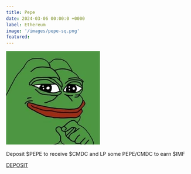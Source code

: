 ```yaml
---
title: Pepe
date: 2024-03-06 00:00:0 +0000
label: Ethereum
image: '/images/pepe-sq.png'
featured:
---
```


![](/images/pepe-sq.png)

Deposit $PEPE to receive $CMDC and LP some PEPE/CMDC to earn $IMF

<a href="https://app.internationalmeme.fund" class="button cta-button" target="_blank">DEPOSIT</a>